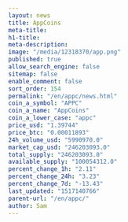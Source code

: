 ```yaml
---
layout: news
title: AppCoins
meta-title: 
h1-title: 
meta-description: 
image: "/media/12318370/app.png"
published: true
allow_search_engine: false
sitemap: false
enable_comment: false
sort_order: 154
permalink: "/en/appc/news.html"
coin_a_symbol: "APPC"
coin_a_name: "AppCoins"
coin_a_lower_case: "appc"
price_usd: "1.39744"
price_btc: "0.00011893"
24h_volume_usd: "5990970.0"
market_cap_usd: "246203093.0"
total_supply: "246203093.0"
available_supply: "100054312.0"
percent_change_1h: "2.11"
percent_change_24h: "3.23"
percent_change_7d: "-13.43"
last_updated: "1517140766"
parent-url: "/en/appc/"
author: Sam
---
```


